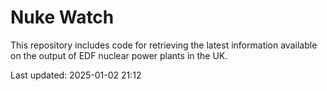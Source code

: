 # Nuke Watch

This repository includes code for retrieving the latest information available on the output of EDF nuclear power plants in the UK.

Last updated: 2025-01-02 21:12